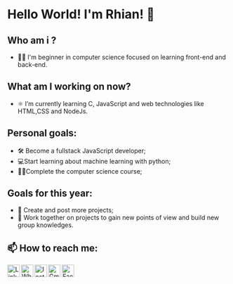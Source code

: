 
#  Hello World! I'm Rhian! 👋

## Who am i ?
- :man_technologist: I'm beginner in computer science focused on learning front-end and back-end.

## What am I working on now?
- :atom_symbol: I’m currently learning C, JavaScript and  web technologies like HTML,CSS and NodeJs.

## Personal goals:
- :hammer_and_wrench: Become a fullstack JavaScript developer;
- :computer:Start learning about machine learning with python;
- :man_student:Complete the computer science course;


## Goals for this year: 
- :memo: Create and post more projects;
- :busts_in_silhouette: Work together on projects to gain new points of view and build new group knowledges.


## 📫 How to reach me:
  <a target="_blank" href="https://www.linkedin.com/in/rhian-felipe-silva-de-lara-1316311ab/">
   <img align="left" alt="LinkdeIN" width="28px" src="https://cdn.jsdelivr.net/npm/simple-icons@v3/icons/linkedin.svg" />
</a>
<a target="_blank" href="https://api.whatsapp.com/send?phone=5541996540933">
  <img align="left" alt="Whatsapp" width="28px" src="https://cdn.jsdelivr.net/npm/simple-icons@v3/icons/whatsapp.svg" />
</a>
  <a target="_blank" href="https://www.instagram.com/rhian_felipe/">
  <img align="left" alt="Instagram" width="28px" src="https://cdn.jsdelivr.net/npm/simple-icons@v3/icons/instagram.svg" />
</a>
  <a target="_blank" href="mailto:rhian.felipe@hotmail.com">
  <img align="left" alt="Gmail" width="28px" src="https://cdn.jsdelivr.net/npm/simple-icons@v3/icons/gmail.svg" />
</a>
  <a target="_blank" href="https://www.facebook.com/rhian.felipe.18/">
  <img align="left" alt="Facebook" width="28px" src="https://cdn.jsdelivr.net/npm/simple-icons@v3/icons/facebook.svg" />
</a>

<!-- 
**RhianFelipe/RhianFelipe**  is a ✨ _special_ ✨ repository because its `README.md` (this file) appears on your GitHub profile.

Here are some ideas to get you started:

- 🔭 I’m  working on ...
- 🌱 I’m currently ...
- 👯 I’m looking to collaborate on ...
- 🤔 I’m looking for help with ...
- 💬 Ask me about ...
- 📫 How to reach me: ...
- 😄 Pronouns: ...
- ⚡ Fun fact: ...

-->




